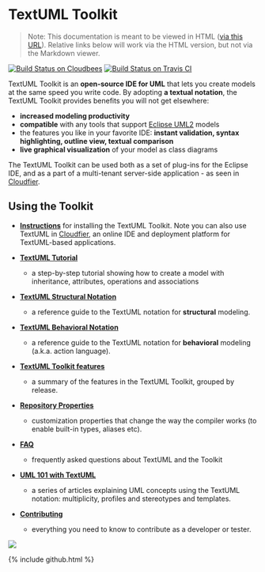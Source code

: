---
---

TextUML Toolkit
===============


> Note: This documentation is meant to be viewed in HTML ([via this URL](http://abstratt.github.io/textuml/readme.html)). Relative links below will work via the HTML version, but not via the Markdown viewer.


[![Build Status on Cloudbees](https://textuml.ci.cloudbees.com/buildStatus/icon?job=textuml-toolkit)](https://textuml.ci.cloudbees.com/job/textuml-toolkit/)
[![Build Status on Travis CI](https://travis-ci.org/abstratt/textuml.svg?branch=master)](https://travis-ci.org/abstratt/textuml.svg?branch=master)



TextUML Toolkit is an **open-source IDE for UML** that lets you create
models at the same speed you write code. By adopting **a textual
notation**, the TextUML Toolkit provides benefits you will not get
elsewhere:

-   **increased modeling productivity**
-   **compatible** with any tools that support [Eclipse
    UML2](http://wiki.eclipse.org/MDT-UML2-Tool-Compatibility "http://wiki.eclipse.org/MDT-UML2-Tool-Compatibility")
    models
-   the features you like in your favorite IDE: **instant validation,
    syntax highlighting, outline view, textual comparison**
-   **live graphical visualization** of your model as class diagrams

The TextUML Toolkit can be used both as a set of plug-ins for the Eclipse IDE, and as a part of a multi-tenant server-side application - as seen in [Cloudfier](http://github.com/abstratt/cloudfier/). 

Using the Toolkit
------------------------

-   **[Instructions](docs/install.html)** for installing the TextUML Toolkit. Note you can also
    use TextUML in
    [Cloudfier](http://cloudfier.com/ "http://cloudfier.com"), an online
    IDE and deployment platform for TextUML-based applications.

-   **[TextUML
    Tutorial](docs/tutorial.html "TextUML Tutorial")**
    - a step-by-step tutorial showing how to create a model with
    inheritance, attributes, operations and associations

-   **[TextUML Structural
    Notation](docs/structure.html "TextUML Guide")**
    - a reference guide to the TextUML notation for **structural**
    modeling.

-   **[TextUML Behavioral
    Notation](docs/behavior.html "TextUML Action Language")**
    - a reference guide to the TextUML notation for **behavioral**
    modeling (a.k.a. action language).

-   **[TextUML Toolkit
    features](docs/features.html "TextUML Toolkit Features")**
    - a summary of the features in the TextUML Toolkit, grouped by
    release.

-   **[Repository
    Properties](docs/repository_properties.html "Repository Properties")**
    - customization properties that change the way the compiler works
    (to enable built-in types, aliases etc).

-   **[FAQ](docs/faq.html "FAQ")**
    - frequently asked questions about TextUML and the Toolkit

-   **[UML 101 with
    TextUML](docs/uml_101.html "UML 101")**
    - a series of articles explaining UML concepts using the TextUML
    notation: multiplicity, profiles and stereotypes and templates.
    
-   **[Contributing](docs/contributing.md)**
    - everything you need to know to contribute as a developer or tester.

[![](https://www.cloudbees.com/sites/default/files/styles/large/public/Button-Built-on-CB-1.png)](https://textuml.ci.cloudbees.com/job/textuml-toolkit/)

{% include github.html %}
